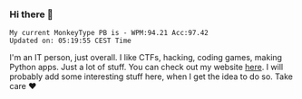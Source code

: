 ### Hi there 👋
<!-- PB START -->
```
My current MonkeyType PB is - WPM:94.21 Acc:97.42
Updated on: 05:19:55 CEST Time
```
<!-- PB END -->
I'm an IT person, just overall. I like CTFs, hacking, coding games, making Python apps. Just a lot of stuff.
You can check out my website [here](https://skill3472.github.io/).
I will probably add some interesting stuff here, when I get the idea to do so. Take care ❤️
